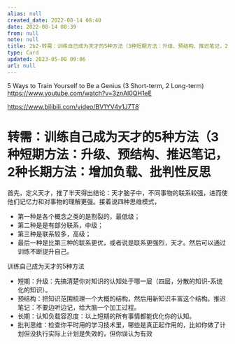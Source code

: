 ```yaml
---
alias: null
created_date: 2022-08-14 08:40
date: 2022-08-14 08:39
from: null
note: null
title: 2b2-转需：训练自己成为天才的5种方法（3种短期方法：升级、预结构、推迟笔记，2种长期方法：增加负载、批判性反思
type: Card
updated: 2023-05-08 09:06
url: null
---
```


5 Ways to Train Yourself to Be a Genius (3 Short-term, 2 Long-term)
https://www.youtube.com/watch?v=3znAl0QH1eE

https://www.bilibili.com/video/BV1YV4y1J7T8

# 转需：训练自己成为天才的5种方法（3种短期方法：升级、预结构、推迟笔记，2种长期方法：增加负载、批判性反思

首先，定义天才，推了半天得出结论：天才脑子中，不同事物的联系较强，进而使他们记忆力和对事物的理解更强。接着说四种思维模式，
- 第一种是各个概念之类的是割裂的，最低级；
- 第二种是是有部分联系，中级；
- 第三种是联系较多，高级；
- 最后一种是比第三种的联系更优，或者说是联系更强烈，天才。然后可以通过训练不断提升自己。


训练自己成为天才的5种方法
- 短期：升级：先搞清楚你对知识的认知处于哪一层（四层，分散的知识-系统化的知识）。
- 预结构：把知识范围梳理一个大概的结构，然后用新知识丰富这个结构。推迟笔记：不要边听边记，给大脑一个加工过程。
- 长期：认知负载容忍度：以上短期的所有事情都能优化你的认知。
- 批判思维：检查你平时用的学习技术里，哪些是真正起作用的，比如你做了计划但没执行实际上计划是失效的，但你误认为有效